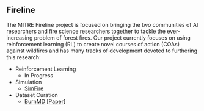 ## Fireline

The MITRE Fireline project is focused on bringing the two communities of AI researchers and fire science researchers together to tackle the ever-increasing problem of forest fires. Our project currently focuses on using reinforcement learning (RL) to create novel courses of action (COAs) against wildfires and has many tracks of development devoted to furthering this research:

* Reinforcement Learning
  - In Progress
* Simulation
  - [SimFire](https://github.com/mitrefireline/simfire)
* Dataset Curation
  - [BurnMD](https://fireline.mitre.org/burnmd) [[Paper](https://www.climatechange.ai/papers/iclr2023/19)]
